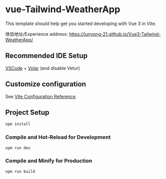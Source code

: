 # vue-Tailwind-WeatherApp

This template should help get you started developing with Vue 3 in Vite.

体验地址/Experience address: https://junyong-21.github.io/Vue3-Tailwind-WeatherApp/


## Recommended IDE Setup

[VSCode](https://code.visualstudio.com/) + [Volar](https://marketplace.visualstudio.com/items?itemName=Vue.volar) (and disable Vetur)

## Customize configuration

See [Vite Configuration Reference](https://vitejs.dev/config/).

## Project Setup

```sh
npm install
```

### Compile and Hot-Reload for Development

```sh
npm run dev
```

### Compile and Minify for Production

```sh
npm run build
```
